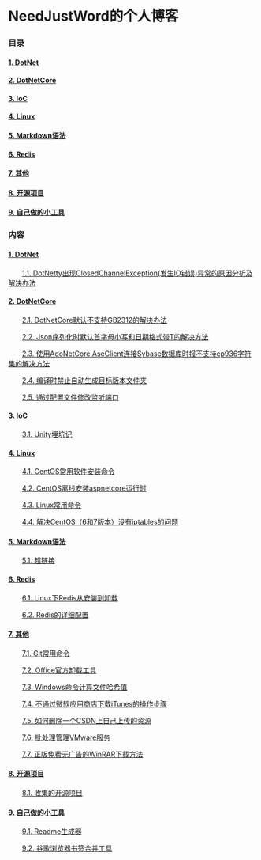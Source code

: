 ﻿# NeedJustWord的个人博客

### 目录

#### [1. DotNet](#1-dotnet-1)

#### [2. DotNetCore](#2-dotnetcore-1)

#### [3. IoC](#3-ioc-1)

#### [4. Linux](#4-linux-1)

#### [5. Markdown语法](#5-markdown语法-1)

#### [6. Redis](#6-redis-1)

#### [7. 其他](#7-其他-1)

#### [8. 开源项目](#8-开源项目-1)

#### [9. 自己做的小工具](#9-自己做的小工具-1)



### 内容

#### [1. DotNet](Blog/DotNet)

&emsp;&emsp;[1.1. DotNetty出现ClosedChannelException(发生IO错误)异常的原因分析及解决办法](Blog/DotNet/DotNetty出现ClosedChannelException(发生IO错误)异常的原因分析及解决办法.md)

#### [2. DotNetCore](Blog/DotNetCore)

&emsp;&emsp;[2.1. DotNetCore默认不支持GB2312的解决办法](Blog/DotNetCore/DotNetCore默认不支持GB2312的解决办法.md)

&emsp;&emsp;[2.2. Json序列化时默认首字母小写和日期格式带T的解决方法](Blog/DotNetCore/Json序列化时默认首字母小写和日期格式带T的解决方法.md)

&emsp;&emsp;[2.3. 使用AdoNetCore.AseClient连接Sybase数据库时报不支持cp936字符集的解决方法](Blog/DotNetCore/使用AdoNetCore.AseClient连接Sybase数据库时报不支持cp936字符集的解决方法.md)

&emsp;&emsp;[2.4. 编译时禁止自动生成目标版本文件夹](Blog/DotNetCore/编译时禁止自动生成目标版本文件夹.md)

&emsp;&emsp;[2.5. 通过配置文件修改监听端口](Blog/DotNetCore/通过配置文件修改监听端口.md)

#### [3. IoC](Blog/IoC)

&emsp;&emsp;[3.1. Unity埋坑记](Blog/IoC/Unity埋坑记.md)

#### [4. Linux](Blog/Linux)

&emsp;&emsp;[4.1. CentOS常用软件安装命令](Blog/Linux/CentOS常用软件安装命令.md)

&emsp;&emsp;[4.2. CentOS离线安装aspnetcore运行时](Blog/Linux/CentOS离线安装aspnetcore运行时.md)

&emsp;&emsp;[4.3. Linux常用命令](Blog/Linux/Linux常用命令.md)

&emsp;&emsp;[4.4. 解决CentOS（6和7版本）没有iptables的问题](Blog/Linux/解决CentOS（6和7版本）没有iptables的问题.md)

#### [5. Markdown语法](Blog/Markdown语法)

&emsp;&emsp;[5.1. 超链接](Blog/Markdown语法/超链接.md)

#### [6. Redis](Blog/Redis)

&emsp;&emsp;[6.1. Linux下Redis从安装到卸载](Blog/Redis/Linux下Redis从安装到卸载.md)

&emsp;&emsp;[6.2. Redis的详细配置](Blog/Redis/Redis的详细配置.md)

#### [7. 其他](Blog/其他)

&emsp;&emsp;[7.1. Git常用命令](Blog/其他/Git常用命令.md)

&emsp;&emsp;[7.2. Office官方卸载工具](Blog/其他/Office官方卸载工具.md)

&emsp;&emsp;[7.3. Windows命令计算文件哈希值](Blog/其他/Windows命令计算文件哈希值.md)

&emsp;&emsp;[7.4. 不通过微软应用商店下载iTunes的操作步骤](Blog/其他/不通过微软应用商店下载iTunes的操作步骤.md)

&emsp;&emsp;[7.5. 如何删除一个CSDN上自己上传的资源](Blog/其他/如何删除一个CSDN上自己上传的资源.md)

&emsp;&emsp;[7.6. 批处理管理VMware服务](Blog/其他/批处理管理VMware服务.md)

&emsp;&emsp;[7.7. 正版免费无广告的WinRAR下载方法](Blog/其他/正版免费无广告的WinRAR下载方法.md)

#### [8. 开源项目](Blog/开源项目)

&emsp;&emsp;[8.1. 收集的开源项目](Blog/开源项目/收集的开源项目.md)

#### [9. 自己做的小工具](Blog/自己做的小工具)

&emsp;&emsp;[9.1. Readme生成器](Blog/自己做的小工具/Readme生成器.md)

&emsp;&emsp;[9.2. 谷歌浏览器书签合并工具](Blog/自己做的小工具/谷歌浏览器书签合并工具.md)

